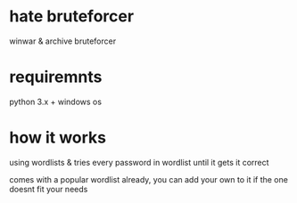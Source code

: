 # hate bruteforcer
winwar & archive bruteforcer

# requiremnts
python 3.x +
windows os

# how it works
using wordlists & tries every password in wordlist until it gets it correct

comes with a popular wordlist already, you can add your own to it if the one doesnt fit your needs

